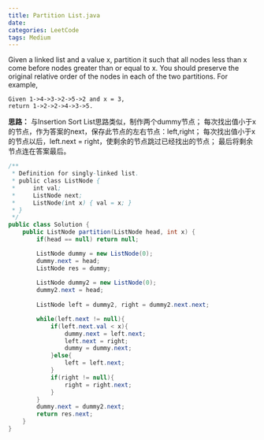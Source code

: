 ```yaml
---
title: Partition List.java
date: 
categories: LeetCode
tags: Medium
---
```

Given a linked list and a value x, partition it such that all nodes less than x come before nodes greater than or equal to x.
You should preserve the original relative order of the nodes in each of the two partitions.
For example,

	Given 1->4->3->2->5->2 and x = 3,
	return 1->2->2->4->3->5.
<!-- more -->
**思路：**
与Insertion Sort List思路类似，制作两个dummy节点；
每次找出值小于x的节点，作为答案的next，保存此节点的左右节点：left,right；
每次找出值小于x的节点以后，left.next = right，使剩余的节点跳过已经找出的节点；
最后将剩余节点连在答案最后。
``` java
/**
 * Definition for singly-linked list.
 * public class ListNode {
 *     int val;
 *     ListNode next;
 *     ListNode(int x) { val = x; }
 * }
 */
public class Solution {
    public ListNode partition(ListNode head, int x) {
        if(head == null) return null;

        ListNode dummy = new ListNode(0);
        dummy.next = head;
        ListNode res = dummy;
        
        ListNode dummy2 = new ListNode(0);
        dummy2.next = head;
        
        ListNode left = dummy2, right = dummy2.next.next;

        while(left.next != null){
            if(left.next.val < x){
                dummy.next = left.next;
                left.next = right;
                dummy = dummy.next;
            }else{
                left = left.next;
            }
            if(right != null){
                right = right.next;
            }
        }
        dummy.next = dummy2.next;
        return res.next;
    }
}

``` 
